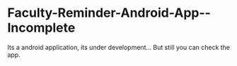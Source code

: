 # Faculty-Reminder-Android-App--Incomplete
Its a android application, its under development... But still you can check the app.
